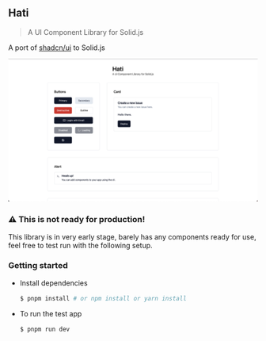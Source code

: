 ## Hati

> A UI Component Library for Solid.js

A port of [shadcn/ui](https://github.com/shadcn/ui) to Solid.js

![hati](./hati.png?raw=true)

### ⚠ This is not ready for production!

This library is in very early stage, barely has any components ready for use, feel free to test run with the following setup.

### Getting started

- Install dependencies

  ```bash
  $ pnpm install # or npm install or yarn install
  ```

- To run the test app
  ```bash
  $ pnpm run dev
  ```
